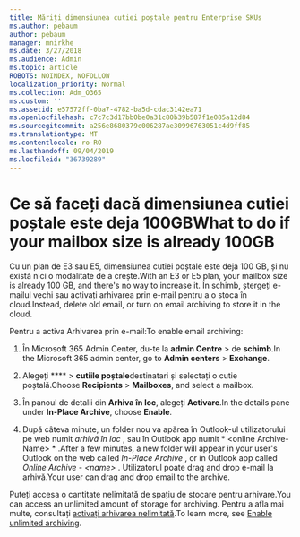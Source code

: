 ```yaml
---
title: Măriți dimensiunea cutiei poștale pentru Enterprise SKUs
ms.author: pebaum
author: pebaum
manager: mnirkhe
ms.date: 3/27/2018
ms.audience: Admin
ms.topic: article
ROBOTS: NOINDEX, NOFOLLOW
localization_priority: Normal
ms.collection: Adm_O365
ms.custom: ''
ms.assetid: e57572ff-0ba7-4782-ba5d-cdac3142ea71
ms.openlocfilehash: c7c7c3d17bb0be0a31c80b39b587f1e085a12d84
ms.sourcegitcommit: a256e8680379c006287ae30996763051c4d9ff85
ms.translationtype: MT
ms.contentlocale: ro-RO
ms.lasthandoff: 09/04/2019
ms.locfileid: "36739289"
---
```

# <a name="what-to-do-if-your-mailbox-size-is-already-100gb"></a><span data-ttu-id="98486-102">Ce să faceți dacă dimensiunea cutiei poștale este deja 100GB</span><span class="sxs-lookup"><span data-stu-id="98486-102">What to do if your mailbox size is already 100GB</span></span>

<span data-ttu-id="98486-103">Cu un plan de E3 sau E5, dimensiunea cutiei poștale este deja 100 GB, și nu există nici o modalitate de a crește.</span><span class="sxs-lookup"><span data-stu-id="98486-103">With an E3 or E5 plan, your mailbox size is already 100 GB, and there's no way to increase it.</span></span> <span data-ttu-id="98486-104">În schimb, ștergeți e-mailul vechi sau activați arhivarea prin e-mail pentru a o stoca în cloud.</span><span class="sxs-lookup"><span data-stu-id="98486-104">Instead, delete old email, or turn on email archiving to store it in the cloud.</span></span> 
  
<span data-ttu-id="98486-105">Pentru a activa Arhivarea prin e-mail:</span><span class="sxs-lookup"><span data-stu-id="98486-105">To enable email archiving:</span></span>
  
1. <span data-ttu-id="98486-106">În Microsoft 365 Admin Center, du-te la **admin Centre** \> de **schimb**.</span><span class="sxs-lookup"><span data-stu-id="98486-106">In the Microsoft 365 admin center, go to **Admin centers** \> **Exchange**.</span></span> 
    
2. <span data-ttu-id="98486-107">Alegeți \*\*\*\* \> **cutiile poștale**destinatari și selectați o cutie poștală.</span><span class="sxs-lookup"><span data-stu-id="98486-107">Choose **Recipients** \> **Mailboxes**, and select a mailbox.</span></span> 
    
3. <span data-ttu-id="98486-108">În panoul de detalii din **Arhiva în loc**, alegeți **Activare**.</span><span class="sxs-lookup"><span data-stu-id="98486-108">In the details pane under **In-Place Archive**, choose **Enable**.</span></span> 
    
4. <span data-ttu-id="98486-109">După câteva minute, un folder nou va apărea în Outlook-ul utilizatorului pe web numit *arhivă în loc* , sau în Outlook app numit \* \<online Archive-Name\> \* .</span><span class="sxs-lookup"><span data-stu-id="98486-109">After a few minutes, a new folder will appear in your user's Outlook on the web called  *In-Place Archive*  , or in Outlook app called  *Online Archive - \<name\>*  .</span></span> <span data-ttu-id="98486-110">Utilizatorul poate drag and drop e-mail la arhivă.</span><span class="sxs-lookup"><span data-stu-id="98486-110">Your user can drag and drop email to the archive.</span></span> 
    
<span data-ttu-id="98486-111">Puteți accesa o cantitate nelimitată de spațiu de stocare pentru arhivare.</span><span class="sxs-lookup"><span data-stu-id="98486-111">You can access an unlimited amount of storage for archiving.</span></span> <span data-ttu-id="98486-112">Pentru a afla mai multe, consultați [activați arhivarea nelimitată](https://docs.microsoft.com/office365/securitycompliance/enable-unlimited-archiving).</span><span class="sxs-lookup"><span data-stu-id="98486-112">To learn more, see [Enable unlimited archiving](https://docs.microsoft.com/office365/securitycompliance/enable-unlimited-archiving).</span></span>
  

